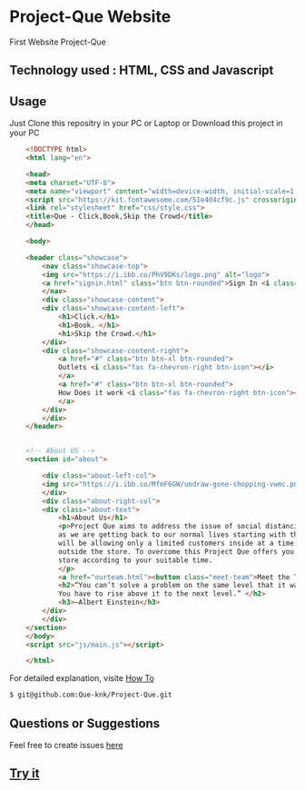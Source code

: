 # Project-Que Website

First Website Project-Que

## Technology used : HTML, CSS and Javascript

## Usage

Just Clone this repositry in your PC or Laptop or Download this project in your PC

```HTML
    <!DOCTYPE html>
    <html lang="en">

    <head>
    <meta charset="UTF-8">
    <meta name="viewport" content="width=device-width, initial-scale=1.0">
    <script src="https://kit.fontawesome.com/51e4d4cf9c.js" crossorigin="anonymous"></script>
    <link rel="stylesheet" href="css/style.css">
    <title>Que - Click,Book,Skip the Crowd</title>
    </head>

    <body>

    <header class="showcase">
        <nav class="showcase-top">
        <img src="https://i.ibb.co/PhV9DKs/logo.png" alt="logo">
        <a href="signin.html" class="btn btn-rounded">Sign In <i class="fas fa-user"></i></a>
        </nav>
        <div class="showcase-content">
        <div class="showcase-content-left">
            <h1>Click.</h1>
            <h1>Book. </h1>
            <h1>Skip the Crowd.</h1>
        </div>
        <div class="showcase-content-right">
            <a href="#" class="btn btn-xl btn-rounded">
            Outlets <i class="fas fa-chevron-right btn-icon"></i>
            </a>
            <a href="#" class="btn btn-xl btn-rounded">
            How Does it work <i class="fas fa-chevron-right btn-icon"></i>
            </a>
        </div>
        </div>
    </header>


    <!-- About US -->
    <section id="about">

        <div class="about-left-col">
        <img src="https://i.ibb.co/MfmF6GW/undraw-gone-shopping-vwmc.png" alt="">
        </div>
        <div class="about-right-col">
        <div class="about-text">
            <h1>About Us</h1>
            <p>Project Que aims to address the issue of social distancing during the pandemic,
            as we are getting back to our normal lives starting with the unlock protocols stores
            will be allowing only a limited customers inside at a time.This leads to long waiting queue
            outside the store. To overcome this Project Que offers you the freedom to book a slot in the
            store according to your suitable time.
            </p>
            <a href="ourteam.html"><button class="meet-team">Meet the Team</button></a>
            <h2>“You can’t solve a problem on the same level that it was created.
            You have to rise above it to the next level.” </h2>
            <h3>–Albert Einstein</h3>
        </div>
        </div>
    </section>
    </body>
    <script src="js/main.js"></script>

    </html>
```

For detailed explanation, visite [How To](https://code.visualstudio.com/docs/editor/github)

```bash
$ git@github.com:Que-knk/Project-Que.git
```

## Questions or Suggestions

Feel free to create issues [here](https://github.com/Que-knk/Project-Que/issues)

## [Try it](https://github.com/Que-knk/Project-Que)
